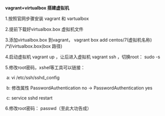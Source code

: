 **vagrant+virtualbox 搭建虚拟机**

1.按照官网步骤安装 vagrant  和 vartualbox

2.提前下载好virtualbox.box 虚拟机文件

3.添加virtualbox.box 到vagrant， vagrant box add centos/7(虚拟机名称)  /***/**/virtualbox.box(box 路径)

4.启动虚拟机 vagrant up ，让后进入虚拟机 vagrant ssh  ，切换root： sudo -s

5.修改root密码，xshel等工具可以链接：

​    a: vi /etc/ssh/sshd_config

​    b: 修改属性 PasswordAuthentication no -> PasswordAuthentication yes

​    c: service sshd restart

6.修改root密码： passwd（至此大功告成）
